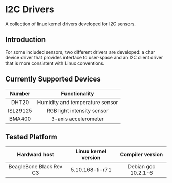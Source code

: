 # I2C Drivers
A collection of linux kernel drivers developed for I2C sensors. 

## Introduction
For some included sensors, two different drivers are developed: 
a char device driver that provides interface to user-space and 
an I2C client driver that is more consistent with Linux conventions. 

## Currently Supported Devices
| Number | Functionality |
|:------:|:------:|
| DHT20 | Humidity and temperature sensor |
| ISL29125 | RGB light intensity sensor |
| BMA400 | 3-axis accelerometer |

## Tested Platform
| Hardward host | Linux kernel version | Compiler version |
|:------:|:------:|:------:|
|BeagleBone Black Rev C3 | 5.10.168-ti-r71 | Debian gcc 10.2.1-6 |
